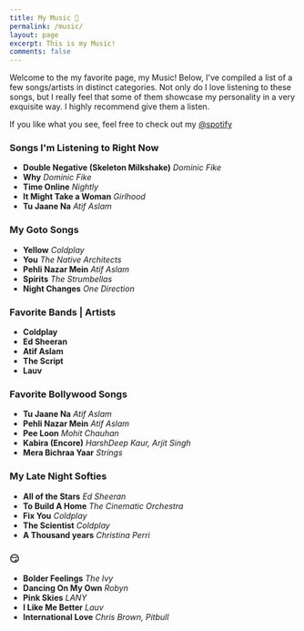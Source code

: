 ```yaml
---
title: My Music 🎸
permalink: /music/
layout: page
excerpt: This is my Music!
comments: false
---
```


Welcome to the my favorite page, my Music! Below, I've compiled a list of a few songs/artists in distinct categories. Not only do I love listening to these songs, but I really feel that some of them showcase my personality in a very exquisite way. I highly recommend give them a listen.

If you like what you see, feel free to check out my <a target='_blank' href="https://open.spotify.com/user/21inj4qwsuu2d5u726pntodua" target="_blank" rel="noopener">@spotify</a>


### Songs I'm Listening to Right Now

* **Double Negative (Skeleton Milkshake)** *Dominic Fike*
* **Why** *Dominic Fike*
* **Time Online** *Nightly*
* **It Might Take a Woman** *Girlhood*
* **Tu Jaane Na** *Atif Aslam*

### My Goto Songs

* **Yellow** *Coldplay*
* **You** *The Native Architects*
* **Pehli Nazar Mein** *Atif Aslam*
* **Spirits** *The Strumbellas*
* **Night Changes** *One Direction*

### Favorite Bands | Artists

* **Coldplay**
* **Ed Sheeran**
* **Atif Aslam**
* **The Script**
* **Lauv**

### Favorite Bollywood Songs

* **Tu Jaane Na** *Atif Aslam*
* **Pehli Nazar Mein** *Atif Aslam*
* **Pee Loon** *Mohit Chauhan*
* **Kabira (Encore)** *HarshDeep Kaur, Arjit Singh*
* **Mera Bichraa Yaar** *Strings*

### My Late Night Softies

* **All of the Stars** *Ed Sheeran*
* **To Build A Home** *The Cinematic Orchestra*
* **Fix You** *Coldplay*
* **The Scientist** *Coldplay*
* **A Thousand years** *Christina Perri*

### 😏

* **Bolder Feelings** *The Ivy*
* **Dancing On My Own** *Robyn*
* **Pink Skies** *LANY*
* **I Like Me Better** *Lauv*
* **International Love** *Chris Brown, Pitbull*